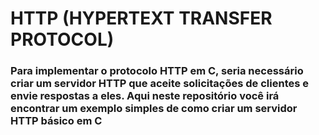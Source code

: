 # HTTP (HYPERTEXT TRANSFER PROTOCOL)

### **Para implementar o protocolo HTTP em C, seria necessário criar um servidor HTTP que aceite solicitações de clientes e envie respostas a eles. Aqui neste repositório você irá encontrar um exemplo simples de como criar um servidor HTTP básico em C**
